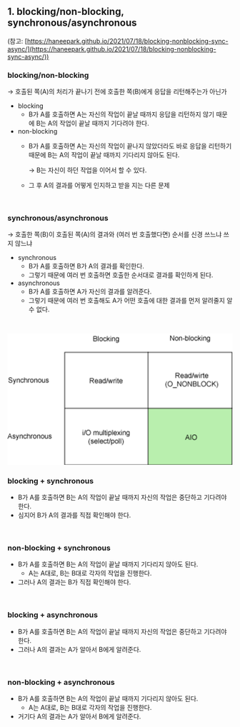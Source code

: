 ## 1. blocking/non-blocking, synchronous/asynchronous

(참고: [https://haneepark.github.io/2021/07/18/blocking-nonblocking-sync-async/](https://haneepark.github.io/2021/07/18/blocking-nonblocking-sync-async/))

### **blocking/non-blocking**

→ 호출된 쪽(A)의 처리가 끝나기 전에 호출한 쪽(B)에게 응답을 리턴해주는가 아닌가

- blocking
    - B가 A를 호출하면 A는 자신의 작업이 끝날 때까지 응답을 리턴하지 않기 때문에 B는 A의 작업이 끝날 때까지 기다려야 한다.
- non-blocking
    - B가 A를 호출하면 A는 자신의 작업이 끝나지 않았더라도 바로 응답을 리턴하기 때문에 B는 A의 작업이 끝날 때까지 기다리지 않아도 된다.

      → B는 자신이 하던 작업을 이어서 할 수 있다.

    - 그 후 A의 결과를 어떻게 인지하고 받을 지는 다른 문제

<br/>

### **synchronous/asynchronous**

→ 호출한 쪽(B)이 호출된 쪽(A)의 결과와 (여러 번 호출했다면) 순서를 신경 쓰느냐 쓰지 않느냐

- synchronous
    - B가 A를 호출하면 B가 A의 결과를 확인한다.
    - 그렇기 때문에 여러 번 호출하면 호출한 순서대로 결과를 확인하게 된다.
- asynchronous
    - B가 A를 호출하면 A가 자신의 결과를 알려준다.
    - 그렇기 때문에 여러 번 호출해도 A가 어떤 호출에 대한 결과를 먼저 알려줄지 알 수 없다.

<br/>

![Untitled](./image/img_55.png)

### blocking + synchronous

- B가 A를 호출하면 B는 A의 작업이 끝날 때까지 자신의 작업은 중단하고 기다려야 한다.
- 심지어 B가 A의 결과를 직접 확인해야 한다.

<br/>

### non-blocking + synchronous

- B가 A를 호출하면 B는 A의 작업이 끝날 때까지 기다리지 않아도 된다.
    - A는 A대로, B는 B대로 각자의 작업을 진행한다.
- 그러나 A의 결과는 B가 직접 확인해야 한다.

<br/>

### blocking + asynchronous

- B가 A를 호출하면 B는 A의 작업이 끝날 때까지 자신의 작업은 중단하고 기다려야 한다.
- 그러나 A의 결과는 A가 알아서 B에게 알려준다.

<br/>

### non-blocking + asynchronous

- B가 A를 호출하면 B는 A의 작업이 끝날 때까지 기다리지 않아도 된다.
    - A는 A대로, B는 B대로 각자의 작업을 진행한다.
- 거기다 A의 결과는 A가 알아서 B에게 알려준다.